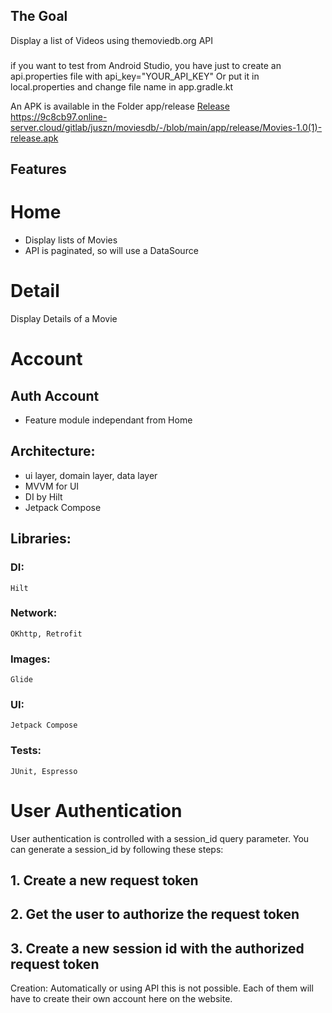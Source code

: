 ## The Goal
Display a list of Videos using themoviedb.org API

### 
if you want to test from Android Studio, you have just to create an api.properties file 
with api_key="YOUR_API_KEY" 
Or put it in local.properties and change file name in app.gradle.kt

An APK is available in the Folder app/release 
[Release](main/app/release)
https://9c8cb97.online-server.cloud/gitlab/juszn/moviesdb/-/blob/main/app/release/Movies-1.0(1)-release.apk

## Features
# Home
* Display lists of Movies
* API is paginated, so will use a DataSource

# Detail
Display Details of a Movie

# Account
## Auth Account
* Feature module independant from Home

## Architecture:
* ui layer, domain layer, data layer
* MVVM for UI
* DI by Hilt
* Jetpack Compose

## Libraries:
### DI:
    Hilt
### Network:
    OKhttp, Retrofit
### Images:
    Glide

### UI:
    Jetpack Compose

### Tests:
    JUnit, Espresso


# User Authentication
User authentication is controlled with a session_id query parameter. You can generate a session_id by following these steps:
## 1. Create a new request token
## 2. Get the user to authorize the request token
## 3. Create a new  session id with the authorized request token

Creation:
Automatically or using API this is not possible.
Each of them will have to create their own account here on the website.
